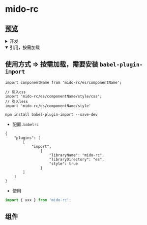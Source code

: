 # mido-rc

## [预览](https://zyxpz.github.io/mido-rc/dist/)

<details>
<summary>开发</summary>

1. 启动(首次启动或新建组件启动)
- npm start
2. 创建
- npm run cp
  + 输入想要创建项目名
  + 命名规范首字母为大写
3. 打包
- npm run build
4. 上传npm
- npm run publish

</details>

<details open=true>
<summary>引用，按需加载</summary>

## 使用方式 => 按需加载，需要安装 `babel-plugin-import`

```vim
import conponentName from 'mido-rc/es/componentName';

// 引入css
import 'mido-rc/es/componentName/style/css';
// 引入less
import 'mido-rc/es/componentName/style'
```

```vim
npm install babel-plugin-import --save-dev
```

- 配置`.babelrc`

```vim
{
	"plugins": [
		[
			"import",
				{
					"libraryName": "mido-rc",
					"libraryDirectory": "es",
                    "style": true
				}
		]
	]
}
```

- 使用

```js
import { xxx } from 'mido-rc';
```
</details>

## 组件
